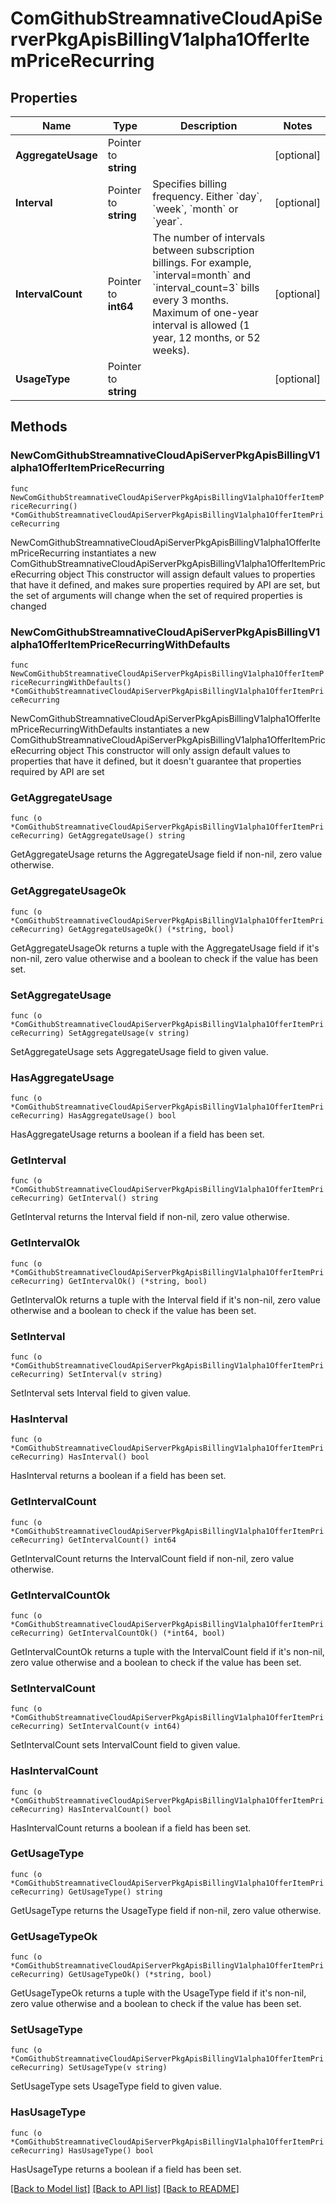 # ComGithubStreamnativeCloudApiServerPkgApisBillingV1alpha1OfferItemPriceRecurring

## Properties

Name | Type | Description | Notes
------------ | ------------- | ------------- | -------------
**AggregateUsage** | Pointer to **string** |  | [optional] 
**Interval** | Pointer to **string** | Specifies billing frequency. Either &#x60;day&#x60;, &#x60;week&#x60;, &#x60;month&#x60; or &#x60;year&#x60;. | [optional] 
**IntervalCount** | Pointer to **int64** | The number of intervals between subscription billings. For example, &#x60;interval&#x3D;month&#x60; and &#x60;interval_count&#x3D;3&#x60; bills every 3 months. Maximum of one-year interval is allowed (1 year, 12 months, or 52 weeks). | [optional] 
**UsageType** | Pointer to **string** |  | [optional] 

## Methods

### NewComGithubStreamnativeCloudApiServerPkgApisBillingV1alpha1OfferItemPriceRecurring

`func NewComGithubStreamnativeCloudApiServerPkgApisBillingV1alpha1OfferItemPriceRecurring() *ComGithubStreamnativeCloudApiServerPkgApisBillingV1alpha1OfferItemPriceRecurring`

NewComGithubStreamnativeCloudApiServerPkgApisBillingV1alpha1OfferItemPriceRecurring instantiates a new ComGithubStreamnativeCloudApiServerPkgApisBillingV1alpha1OfferItemPriceRecurring object
This constructor will assign default values to properties that have it defined,
and makes sure properties required by API are set, but the set of arguments
will change when the set of required properties is changed

### NewComGithubStreamnativeCloudApiServerPkgApisBillingV1alpha1OfferItemPriceRecurringWithDefaults

`func NewComGithubStreamnativeCloudApiServerPkgApisBillingV1alpha1OfferItemPriceRecurringWithDefaults() *ComGithubStreamnativeCloudApiServerPkgApisBillingV1alpha1OfferItemPriceRecurring`

NewComGithubStreamnativeCloudApiServerPkgApisBillingV1alpha1OfferItemPriceRecurringWithDefaults instantiates a new ComGithubStreamnativeCloudApiServerPkgApisBillingV1alpha1OfferItemPriceRecurring object
This constructor will only assign default values to properties that have it defined,
but it doesn't guarantee that properties required by API are set

### GetAggregateUsage

`func (o *ComGithubStreamnativeCloudApiServerPkgApisBillingV1alpha1OfferItemPriceRecurring) GetAggregateUsage() string`

GetAggregateUsage returns the AggregateUsage field if non-nil, zero value otherwise.

### GetAggregateUsageOk

`func (o *ComGithubStreamnativeCloudApiServerPkgApisBillingV1alpha1OfferItemPriceRecurring) GetAggregateUsageOk() (*string, bool)`

GetAggregateUsageOk returns a tuple with the AggregateUsage field if it's non-nil, zero value otherwise
and a boolean to check if the value has been set.

### SetAggregateUsage

`func (o *ComGithubStreamnativeCloudApiServerPkgApisBillingV1alpha1OfferItemPriceRecurring) SetAggregateUsage(v string)`

SetAggregateUsage sets AggregateUsage field to given value.

### HasAggregateUsage

`func (o *ComGithubStreamnativeCloudApiServerPkgApisBillingV1alpha1OfferItemPriceRecurring) HasAggregateUsage() bool`

HasAggregateUsage returns a boolean if a field has been set.

### GetInterval

`func (o *ComGithubStreamnativeCloudApiServerPkgApisBillingV1alpha1OfferItemPriceRecurring) GetInterval() string`

GetInterval returns the Interval field if non-nil, zero value otherwise.

### GetIntervalOk

`func (o *ComGithubStreamnativeCloudApiServerPkgApisBillingV1alpha1OfferItemPriceRecurring) GetIntervalOk() (*string, bool)`

GetIntervalOk returns a tuple with the Interval field if it's non-nil, zero value otherwise
and a boolean to check if the value has been set.

### SetInterval

`func (o *ComGithubStreamnativeCloudApiServerPkgApisBillingV1alpha1OfferItemPriceRecurring) SetInterval(v string)`

SetInterval sets Interval field to given value.

### HasInterval

`func (o *ComGithubStreamnativeCloudApiServerPkgApisBillingV1alpha1OfferItemPriceRecurring) HasInterval() bool`

HasInterval returns a boolean if a field has been set.

### GetIntervalCount

`func (o *ComGithubStreamnativeCloudApiServerPkgApisBillingV1alpha1OfferItemPriceRecurring) GetIntervalCount() int64`

GetIntervalCount returns the IntervalCount field if non-nil, zero value otherwise.

### GetIntervalCountOk

`func (o *ComGithubStreamnativeCloudApiServerPkgApisBillingV1alpha1OfferItemPriceRecurring) GetIntervalCountOk() (*int64, bool)`

GetIntervalCountOk returns a tuple with the IntervalCount field if it's non-nil, zero value otherwise
and a boolean to check if the value has been set.

### SetIntervalCount

`func (o *ComGithubStreamnativeCloudApiServerPkgApisBillingV1alpha1OfferItemPriceRecurring) SetIntervalCount(v int64)`

SetIntervalCount sets IntervalCount field to given value.

### HasIntervalCount

`func (o *ComGithubStreamnativeCloudApiServerPkgApisBillingV1alpha1OfferItemPriceRecurring) HasIntervalCount() bool`

HasIntervalCount returns a boolean if a field has been set.

### GetUsageType

`func (o *ComGithubStreamnativeCloudApiServerPkgApisBillingV1alpha1OfferItemPriceRecurring) GetUsageType() string`

GetUsageType returns the UsageType field if non-nil, zero value otherwise.

### GetUsageTypeOk

`func (o *ComGithubStreamnativeCloudApiServerPkgApisBillingV1alpha1OfferItemPriceRecurring) GetUsageTypeOk() (*string, bool)`

GetUsageTypeOk returns a tuple with the UsageType field if it's non-nil, zero value otherwise
and a boolean to check if the value has been set.

### SetUsageType

`func (o *ComGithubStreamnativeCloudApiServerPkgApisBillingV1alpha1OfferItemPriceRecurring) SetUsageType(v string)`

SetUsageType sets UsageType field to given value.

### HasUsageType

`func (o *ComGithubStreamnativeCloudApiServerPkgApisBillingV1alpha1OfferItemPriceRecurring) HasUsageType() bool`

HasUsageType returns a boolean if a field has been set.


[[Back to Model list]](../README.md#documentation-for-models) [[Back to API list]](../README.md#documentation-for-api-endpoints) [[Back to README]](../README.md)


